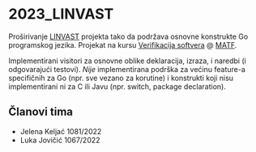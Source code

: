 # 2023_LINVAST

Proširivanje [LINVAST](https://github.com/LINVAST/LINVAST) projekta tako da podržava osnovne konstrukte Go programskog jezika. Projekat na kursu [Verifikacija softvera](https://matf-software-verification.github.io/) @ [MATF](http://www.matf.bg.ac.rs/).

Implementirani visitori za osnovne oblike deklaracija, izraza, i naredbi (i odgovarajući testovi). _Nije_ implementirana podrška za većinu feature-a specifičnih za Go (npr. sve vezano za korutine) i konstrukti koji nisu implementirani ni za C ili Javu (npr. switch, package declaration).

## Članovi tima
- Jelena Keljać 1081/2022
- Luka Jovičić 1067/2022